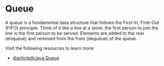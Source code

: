 # Queue

A queue is a fundamental data structure that follows the First-In, First-Out (FIFO) principle. Think of it like a line at a store: the first person to join the line is the first person to be served.  Elements are added to the rear (enqueue) and removed from the front (dequeue) of the queue.

Visit the following resources to learn more:

- [@article@Java Queue](https://jenkov.com/tutorials/java-collections/queue.html)
